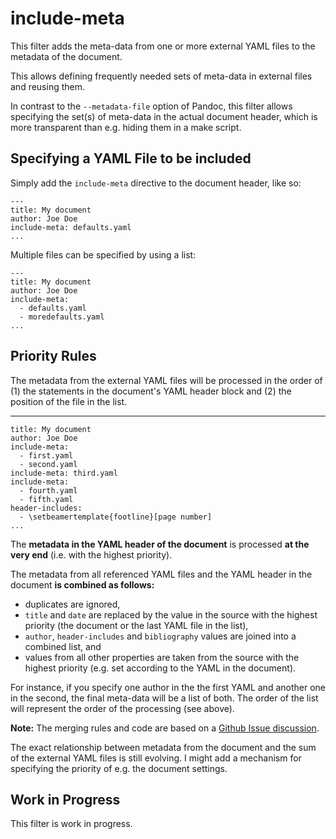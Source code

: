 # include-meta

This filter adds the meta-data from one or more external YAML files to 
the metadata of the document.

This allows defining frequently needed sets of meta-data in external files
and reusing them.

In contrast to the `--metadata-file` option of Pandoc, this filter allows specifying the set(s) of meta-data in the actual document header, which is 
more transparent than e.g. hiding them in a make script.

## Specifying a YAML File to be included

Simply add the `include-meta` directive to the document header, like so:

    ---
    title: My document
    author: Joe Doe
    include-meta: defaults.yaml
    ...

Multiple files can be specified by using a list:

    ---
    title: My document
    author: Joe Doe
    include-meta: 
      - defaults.yaml
      - moredefaults.yaml
    ...

## Priority Rules

The metadata from the external YAML files will be processed in the order of (1) the statements in the document's YAML header block and (2) the position of the file in the list.

   ---
    title: My document
    author: Joe Doe
    include-meta: 
      - first.yaml
      - second.yaml
    include-meta: third.yaml
    include-meta: 
      - fourth.yaml
      - fifth.yaml
    header-includes:
      - \setbeamertemplate{footline}[page number]
    ...

The **metadata in the YAML header of the document** is processed **at the very end** (i.e. with the highest priority).

The metadata from all referenced YAML files and the YAML header in the document **is combined as follows:**

- duplicates are ignored,
- `title` and `date` are replaced by the value in the source with the highest priority (the document or the last YAML file in the list),
- `author`, `header-includes` and `bibliography` values are joined into a combined list, and
- values from all other properties are taken from the source with the highest priority (e.g. set according to the YAML in the document).

For instance, if you specify one author in the the first YAML and another one in the second, the final meta-data will be a list of both. The order of the list will represent the order of the processing (see above).

**Note:** The merging rules and code are based on a [Github Issue discussion](https://github.com/jgm/pandoc/issues/3115#issuecomment-294506221).

The exact relationship between metadata from the document and the sum of the external YAML files is still evolving. I might add a mechanism for specifying the priority of e.g. the document settings. 


## Work in Progress

This filter is work in progress.

